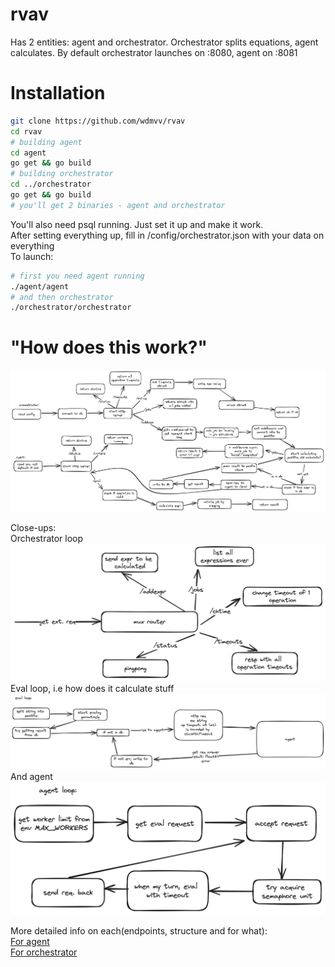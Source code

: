 # rvav
Has 2 entities: agent and orchestrator. Orchestrator splits equations, agent calculates. By default orchestrator launches on :8080, agent on :8081

# Installation
```sh
git clone https://github.com/wdmvv/rvav
cd rvav
# building agent
cd agent
go get && go build
# building orchestrator
cd ../orchestrator
go get && go build
# you'll get 2 binaries - agent and orchestrator
```
You'll also need psql running. Just set it up and make it work.<br>
After setting everything up, fill in /config/orchestrator.json with your data on everything<br>
To launch:
```sh
# first you need agent running
./agent/agent
# and then orchestrator
./orchestrator/orchestrator
```

# "How does this work?"
![image](./images/total.png)

Close-ups:<br>
Orchestrator loop
![image](./images/orchestrator.png)
Eval loop, i.e how does it calculate stuff
![image](./images/eval.png)
And agent
![image](./images/agent.png)

More detailed info on each(endpoints, structure and for what):<br>
[For agent](/docs/agent.md)<br>
[For orchestrator](/docs/orch.md)<br>

